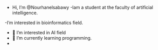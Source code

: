 - Hi, I’m @Nourhanelsabawy
-Iam a student at the faculty of artificial intelligence.

-I’m interested in bioinformatics field.

- 👀 I’m interested in AI field
- 🌱 I’m currently learning programming.
- 

<!---
Nourhanelsabawy/Nourhanelsabawy is a ✨ special ✨ repository because its `README.md` (this file) appears on your GitHub profile.
You can click the Preview link to take a look at your changes.
--->
